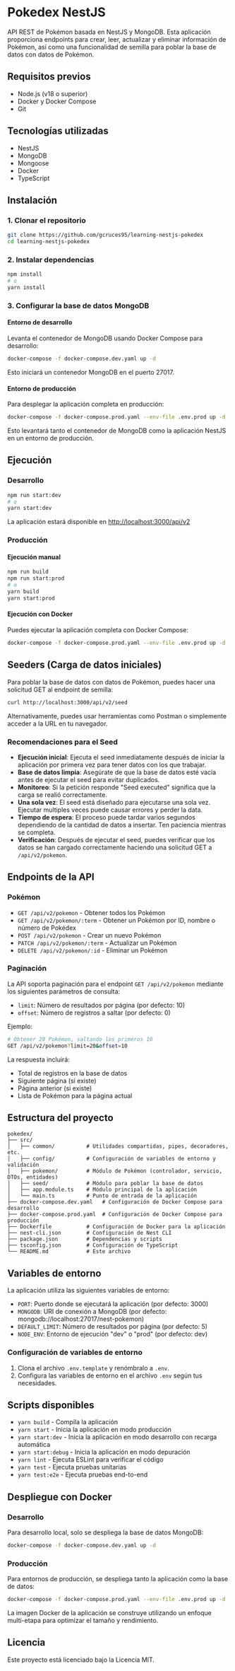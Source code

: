 # Pokedex NestJS

API REST de Pokémon basada en NestJS y MongoDB. Esta aplicación proporciona endpoints para crear, leer, actualizar y eliminar información de Pokémon, así como una funcionalidad de semilla para poblar la base de datos con datos de Pokémon.

## Requisitos previos

- Node.js (v18 o superior)
- Docker y Docker Compose
- Git

## Tecnologías utilizadas

- NestJS
- MongoDB
- Mongoose
- Docker
- TypeScript

## Instalación

### 1. Clonar el repositorio

```bash
git clone https://github.com/gcruces95/learning-nestjs-pokedex
cd learning-nestjs-pokedex
```

### 2. Instalar dependencias

```bash
npm install
# o
yarn install
```

### 3. Configurar la base de datos MongoDB

#### Entorno de desarrollo

Levanta el contenedor de MongoDB usando Docker Compose para desarrollo:

```bash
docker-compose -f docker-compose.dev.yaml up -d
```

Esto iniciará un contenedor MongoDB en el puerto 27017.

#### Entorno de producción

Para desplegar la aplicación completa en producción:

```bash
docker-compose -f docker-compose.prod.yaml --env-file .env.prod up -d
```

Esto levantará tanto el contenedor de MongoDB como la aplicación NestJS en un entorno de producción.

## Ejecución

### Desarrollo

```bash
npm run start:dev
# o
yarn start:dev
```

La aplicación estará disponible en [http://localhost:3000/api/v2](http://localhost:3000/api/v2)

### Producción

#### Ejecución manual

```bash
npm run build
npm run start:prod
# o
yarn build
yarn start:prod
```

#### Ejecución con Docker

Puedes ejecutar la aplicación completa con Docker Compose:

```bash
docker-compose -f docker-compose.prod.yaml --env-file .env.prod up -d
```

## Seeders (Carga de datos iniciales)

Para poblar la base de datos con datos de Pokémon, puedes hacer una solicitud GET al endpoint de semilla:

```bash
curl http://localhost:3000/api/v2/seed
```

Alternativamente, puedes usar herramientas como Postman o simplemente acceder a la URL en tu navegador.

### Recomendaciones para el Seed

- **Ejecución inicial**: Ejecuta el seed inmediatamente después de iniciar la aplicación por primera vez para tener datos con los que trabajar.
- **Base de datos limpia**: Asegúrate de que la base de datos esté vacía antes de ejecutar el seed para evitar duplicados.
- **Monitoreo**: Si la petición responde "Seed executed" significa que la carga se realió correctamente.
- **Una sola vez**: El seed está diseñado para ejecutarse una sola vez. Ejecutar multiples veces puede causar errores y perder la data.
- **Tiempo de espera**: El proceso puede tardar varios segundos dependiendo de la cantidad de datos a insertar. Ten paciencia mientras se completa.
- **Verificación**: Después de ejecutar el seed, puedes verificar que los datos se han cargado correctamente haciendo una solicitud GET a `/api/v2/pokemon`.

## Endpoints de la API

### Pokémon

- `GET /api/v2/pokemon` - Obtener todos los Pokémon
- `GET /api/v2/pokemon/:term` - Obtener un Pokémon por ID, nombre o número de Pokédex
- `POST /api/v2/pokemon` - Crear un nuevo Pokémon
- `PATCH /api/v2/pokemon/:term` - Actualizar un Pokémon
- `DELETE /api/v2/pokemon/:id` - Eliminar un Pokémon

### Paginación

La API soporta paginación para el endpoint `GET /api/v2/pokemon` mediante los siguientes parámetros de consulta:

- `limit`: Número de resultados por página (por defecto: 10)
- `offset`: Número de registros a saltar (por defecto: 0)

Ejemplo:
```bash
# Obtener 20 Pokémon, saltando los primeros 10
GET /api/v2/pokemon?limit=20&offset=10
```

La respuesta incluirá:
- Total de registros en la base de datos
- Siguiente página (si existe)
- Página anterior (si existe)
- Lista de Pokémon para la página actual

## Estructura del proyecto

```
pokedex/
├── src/
│   ├── common/          # Utilidades compartidas, pipes, decoradores, etc.
│   ├── config/          # Configuración de variables de entorno y validación
│   ├── pokemon/         # Módulo de Pokémon (controlador, servicio, DTOs, entidades)
│   ├── seed/            # Módulo para poblar la base de datos
│   ├── app.module.ts    # Módulo principal de la aplicación
│   └── main.ts          # Punto de entrada de la aplicación
├── docker-compose.dev.yaml   # Configuración de Docker Compose para desarrollo
├── docker-compose.prod.yaml  # Configuración de Docker Compose para producción
├── Dockerfile           # Configuración de Docker para la aplicación
├── nest-cli.json        # Configuración de Nest CLI
├── package.json         # Dependencias y scripts
├── tsconfig.json        # Configuración de TypeScript
└── README.md            # Este archivo
```

## Variables de entorno

La aplicación utiliza las siguientes variables de entorno:

- `PORT`: Puerto donde se ejecutará la aplicación (por defecto: 3000)
- `MONGODB`: URI de conexión a MongoDB (por defecto: mongodb://localhost:27017/nest-pokemon)
- `DEFAULT_LIMIT`: Número de resultados por página (por defecto: 5)
- `NODE_ENV`: Entorno de ejecución "dev" o "prod" (por defecto: dev)

### Configuración de variables de entorno

1. Clona el archivo `.env.template` y renómbralo a `.env`.
2. Configura las variables de entorno en el archivo `.env` según tus necesidades.

## Scripts disponibles

- `yarn build` - Compila la aplicación
- `yarn start` - Inicia la aplicación en modo producción
- `yarn start:dev` - Inicia la aplicación en modo desarrollo con recarga automática
- `yarn start:debug` - Inicia la aplicación en modo depuración
- `yarn lint` - Ejecuta ESLint para verificar el código
- `yarn test` - Ejecuta pruebas unitarias
- `yarn test:e2e` - Ejecuta pruebas end-to-end

## Despliegue con Docker

### Desarrollo
Para desarrollo local, solo se despliega la base de datos MongoDB:
```bash
docker-compose -f docker-compose.dev.yaml up -d
```

### Producción
Para entornos de producción, se despliega tanto la aplicación como la base de datos:
```bash
docker-compose -f docker-compose.prod.yaml --env-file .env.prod up -d
```

La imagen Docker de la aplicación se construye utilizando un enfoque multi-etapa para optimizar el tamaño y rendimiento.

## Licencia

Este proyecto está licenciado bajo la Licencia MIT.
